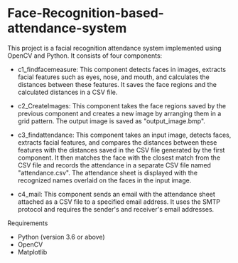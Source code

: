 # Face-Recognition-based-attendance-system
This project is a facial recognition attendance system implemented using OpenCV and Python. It consists of four components:

* c1_findfacemeasure: This component detects faces in images, extracts facial features such as eyes, nose, and mouth, and calculates the distances between these features. It saves the face regions and the calculated distances in a CSV file.

* c2_CreateImages: This component takes the face regions saved by the previous component and creates a new image by arranging them in a grid pattern. The output image is saved as "output_image.bmp".

* c3_findattendance: This component takes an input image, detects faces, extracts facial features, and compares the distances between these features with the distances saved in the CSV file generated by the first component. It then matches the face with the closest match from the CSV file and records the attendance in a separate CSV file named "attendance.csv". The attendance sheet is displayed with the recognized names overlaid on the faces in the input image.

* c4_mail: This component sends an email with the attendance sheet attached as a CSV file to a specified email address. It uses the SMTP protocol and requires the sender's and receiver's email addresses.

Requirements
* Python (version 3.6 or above)
* OpenCV
* Matplotlib
